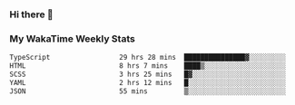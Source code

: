 ### Hi there 👋

<!--
**royschrauwen/royschrauwen** is a ✨ _special_ ✨ repository because its `README.md` (this file) appears on your GitHub profile.

Here are some ideas to get you started:

- 🔭 I’m currently working on ...
- 🌱 I’m currently learning ...
- 👯 I’m looking to collaborate on ...
- 🤔 I’m looking for help with ...
- 💬 Ask me about ...
- 📫 How to reach me: ...
- 😄 Pronouns: ...
- ⚡ Fun fact: ...
-->


### My WakaTime Weekly Stats
<!--START_SECTION:waka-->

```txt
TypeScript                 29 hrs 28 mins  ███████████████▓░░░░░░░░░   62.06 %
HTML                       8 hrs 7 mins    ████▒░░░░░░░░░░░░░░░░░░░░   17.09 %
SCSS                       3 hrs 25 mins   █▓░░░░░░░░░░░░░░░░░░░░░░░   07.22 %
YAML                       2 hrs 12 mins   █░░░░░░░░░░░░░░░░░░░░░░░░   04.66 %
JSON                       55 mins         ▒░░░░░░░░░░░░░░░░░░░░░░░░   01.95 %
```

<!--END_SECTION:waka-->
